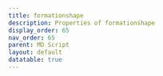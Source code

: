 ```yaml
---
title: formationshape
description: Properties of formationshape
display_order: 65
nav_order: 65
parent: MD Script
layout: default
datatable: true
---
```



